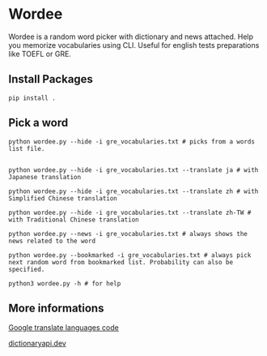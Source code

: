 # Wordee

Wordee is a random word picker with dictionary and news attached. Help you memorize vocabularies using CLI.
Useful for english tests preparations like TOEFL or GRE.

## Install Packages

```shell
pip install .
```

## Pick a word

```shell
python wordee.py --hide -i gre_vocabularies.txt # picks from a words list file.
```


```shell

python wordee.py --hide -i gre_vocabularies.txt --translate ja # with Japanese translation
```

```shell
python wordee.py --hide -i gre_vocabularies.txt --translate zh # with Simplified Chinese translation
```

```shell
python wordee.py --hide -i gre_vocabularies.txt --translate zh-TW # with Traditional Chinese translation
```


```shell
python wordee.py --news -i gre_vocabularies.txt # always shows the news related to the word
```


<!-- ``python3 wordee.py --bookmarked 0.5 -i gre_vocabularies.txt`` specifies probability to pick next random word from bookmarked list. -->

```shell
python wordee.py --bookmarked -i gre_vocabularies.txt # always pick next random word from bookmarked list. Probability can also be specified.
```


```shell
python3 wordee.py -h # for help
```


## More informations

[Google translate languages code](https://cloud.google.com/translate/docs/languages)

[dictionaryapi.dev](https://dictionaryapi.dev/)
